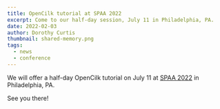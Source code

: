 ```yaml
---
title: OpenCilk tutorial at SPAA 2022
excerpt: Come to our half-day session, July 11 in Philadelphia, PA.
date: 2022-02-03
author: Dorothy Curtis
thumbnail: shared-memory.png
tags:
  - news
  - conference
---
```


We will offer a half-day OpenCilk tutorial on July 11 at [SPAA 2022](https://spaa.acm.org/) in Philadelphia, PA.

See you there!